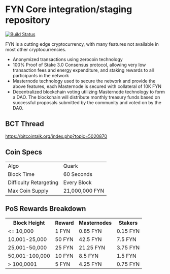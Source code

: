FYN Core integration/staging repository
=====================================

[![Build Status](https://travis-ci.org/fynproject/FYN.svg?branch=master)](https://travis-ci.org/fynproject/FYN)

FYN is a cutting edge cryptocurrency, with many features not available in most other cryptocurrencies.
- Anonymized transactions using zerocoin technology
- 100% Proof of Stake 3.0 Consensus protocol, allowing very low transaction fees and energy expenditure, and staking rewards to all participants in the network
- Masternode technology used to secure the network and provide the above features, each Masternode is secured
  with collateral of 10K FYN
- Decentralized blockchain voting utilizing Masternode technology to form a DAO. The blockchain will distribute monthly treasury funds based on successful proposals submitted by the community and voted on by the DAO.

## BCT Thread ##

https://bitcointalk.org/index.php?topic=5020870

## Coin Specs ##
<table>
<tr><td>Algo</td><td>Quark</td></tr>
<tr><td>Block Time</td><td>60 Seconds</td></tr>
<tr><td>Difficulty Retargeting</td><td>Every Block</td></tr>
<tr><td>Max Coin Supply</td><td>21,000,000 FYN</td></tr>
</table>

## PoS Rewards Breakdown ##

<table>
<th>Block Height</th><th>Reward</th><th>Masternodes</th><th>Stakers</th>
<tr><td><= 10,000</td><td>1 FYN</td><td>0.85 FYN</td><td>0.15 FYN</td></tr>
<tr><td>10,001-25,000</td><td>50 FYN</td><td>42.5 FYN</td><td>7.5 FYN</td></tr>
<tr><td>25,001-50,000</td><td>25 FYN</td><td>21.25 FYN</td><td>3.75 FYN</td></tr>
<tr><td>50,001-100,000</td><td>10 FYN</td><td>8.5 FYN</td><td>1.5 FYN</td></tr>
<tr><td>> 100,0001</td><td>5 FYN</td><td>4.25 FYN</td><td>0.75 FYN</td></tr>
</table>
